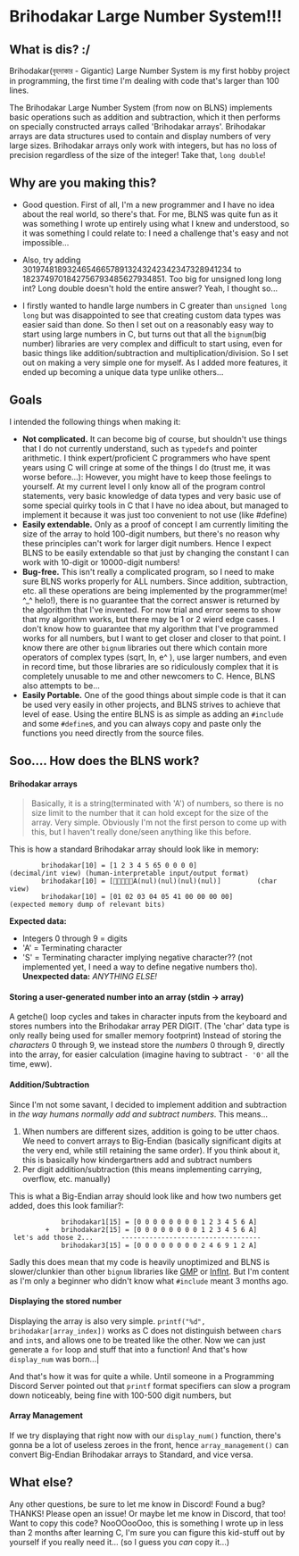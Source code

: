 # Brihodakar Large Number System!!!

## What is dis? :/
Brihodakar(বৃহদাকার - Gigantic) Large Number System is my first hobby project in programming, the first time I'm dealing with code that's larger than 100 lines. 

The Brihodakar Large Number System (from now on BLNS) implements basic operations such as addition and subtraction, which it then performs on specially constructed arrays called 'Brihodakar arrays'. Brihodakar arrays are data structures used to contain and display numbers of very large sizes. Brihodakar arrays only work with integers, but has no loss of precision regardless of the size of the integer! Take that, `long double`!

## Why are you making this?
- Good question. First of all, I'm a new programmer and I have no idea about the real world, so there's that. For me, BLNS was quite fun as it was something I wrote up entirely using what I knew and understood, so it was something I could relate to: I need a challenge that's easy and not impossible...

- Also, try adding 301974818932465466578913243242342347328941234 to 1823749701842756793485627934851. Too big for unsigned long long int? Long double doesn't hold the entire answer? Yeah, I thought so...

- I firstly wanted to handle large numbers in C greater than `unsigned long long` but was disappointed to see that creating custom data types was easier said than done. So then I set out on a reasonably easy way to start using large numbers in C, but turns out that all the `bignum`(big number) libraries are very complex and difficult to start using, even for basic things like addition/subtraction and multiplication/division. So I set out on making a very simple one for myself. As I added more features, it ended up becoming a unique data type unlike others...

## Goals
I intended the following things when making it:
* **Not complicated.** It can become big of course, but shouldn't use things that I do not currently understand, such as `typedefs` and pointer arithmetic. I think expert/proficient C programmers who have spent years using C will cringe at some of the things I do (trust me, it was worse before...): However, you might have to keep those feelings to yourself. At my current level I only know all of the program control statements, very basic knowledge of data types and very basic use of some special quirky tools in C that I have no idea about, but managed to implement it because it was just too convenient to not use (like #define)
* **Easily extendable.** Only as a proof of concept I am currently limiting the size of the array to hold 100-digit numbers, but there's no reason why these principles can't work for larger digit numbers. Hence I expect BLNS to be easily extendable so that just by changing the constant I can work with 10-digit or 10000-digit numbers!
* **Bug-free.** This isn't really a complicated program, so I need to make sure BLNS works properly for ALL numbers. Since addition, subtraction, etc. all these operations are being implemented by the programmer(me! ^\_^ helo!), there is no guarantee that the correct answer is returned by the algorithm that I've invented. For now trial and error seems to show that my algorithm works, but there may be 1 or 2 wierd edge cases. I don't know how to guarantee that my algorithm that I've programmed works for all numbers, but I want to get closer and closer to that point.
I know there are other `bignum` libraries out there which contain more operators of complex types (sqrt, ln, e^ ), use larger numbers, and even in record time, but those libraries are so ridiculously complex that it is completely unusable to me and other newcomers to C. Hence, BLNS also attempts to be...
* **Easily Portable.** One of the good things about simple code is that it can be used very easily in other projects, and BLNS strives to achieve that level of ease. Using the entire BLNS is as simple as adding an `#include` and some `#define`s, and you can always copy and paste only the functions you need directly from the source files. 

## Soo.... How does the BLNS work?

#### Brihodakar arrays
> Basically, it is a string(terminated with 'A') of numbers, so there is no size limit to the number that it can hold except for the size of the array.
Very simple. Obviously I'm not the first person to come up with this, but I haven't really done/seen anything like this before. 

This is how a standard Brihodakar array should look like in memory:

            brihodakar[10] = [1 2 3 4 5 65 0 0 0 0]               (decimal/int view) (human-interpretable input/output format)
            brihodakar[10] = [A(nul)(nul)(nul)(nul)]         (char view)
            brihodakar[10] = [01 02 03 04 05 41 00 00 00 00]      (expected memory dump of relevant bits)

**Expected data:**  
* Integers 0 through 9 = digits
* 'A' = Terminating character
* 'S' = Terminating character implying negative character?? (not implemented yet, I need a way to define negative numbers tho).
**Unexpected data:** *ANYTHING ELSE!*

#### Storing a user-generated number into an array (stdin -> array)
A getche() loop cycles and takes in character inputs from the keyboard and stores numbers into the Brihodakar array PER DIGIT. (The 'char' data type is only really being used for smaller memory footprint)
Instead of storing the *characters* 0 through 9, we instead store the *numbers* 0 through 9, directly into the array, for easier calculation (imagine having to subtract `- '0'` all the time, eww).

#### Addition/Subtraction
Since I'm not some savant, I decided to implement addition and subtraction in *the way humans normally add and subtract numbers*. This means...
 1) When numbers are different sizes, addition is going to be utter chaos. We need to convert arrays to Big-Endian (basically significant digits at the very end, while still retaining the same order). If you think about it, this is basically how kindergartners add and subtract numbers
 2) Per digit addition/subtraction (this means implementing carrying, overflow, etc. manually)

This is what a Big-Endian array should look like and how two numbers get added, does this look familiar?:
```
             brihodakar1[15] = [0 0 0 0 0 0 0 0 1 2 3 4 5 6 A]
         +   brihodakar2[15] = [0 0 0 0 0 0 0 0 1 2 3 4 5 6 A]
 let's add those 2...       -----------------------------------
             brihodakar3[15] = [0 0 0 0 0 0 0 0 2 4 6 9 1 2 A]
```
Sadly this does mean that my code is heavily unoptimized and BLNS is slower/clunkier than other `bignum` libraries like [GMP](https://gmplib.org/) or [InfInt](https://sercantutar.github.io/infint/). But I'm content as I'm only a beginner who didn't know what `#include` meant 3 months ago.

#### Displaying the stored number
Displaying the array is also very simple. `printf("%d", brihodakar[array_index])` works as C does not distinguish between `char`s and `int`s, and allows one to be treated like the other. Now we can just generate a `for` loop and stuff that into a function! And that's how `display_num` was born...|

And that's how it was for quite a while. Until someone in a Programming Discord Server pointed out that `printf` format specifiers can slow a program down noticeably, being fine with 100-500 digit numbers, but

#### Array Management
If we try displaying that right now with our `display_num()` function, there's gonna be a lot of useless zeroes in the front, hence `array_management()` can convert Big-Endian Brihodakar arrays to Standard, and vice versa.

## What else?
Any other questions, be sure to let me know in Discord!
Found a bug? THANKS! Please open an issue! Or maybe let me know in Discord, that too!
Want to copy this code? NooOOooOoo, this is something I wrote up in less than 2 months after learning C, I'm sure you can figure this kid-stuff out by yourself if you really need it... (so I guess you *can* copy it...)

